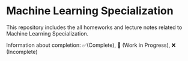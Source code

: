 # Machine Learning Specialization
This repository includes the all homeworks and lecture notes related to Machine Learning Specialization.

Information about completion: ✅(Complete), 🚧 (Work in Progress), ❌ (Incomplete)
